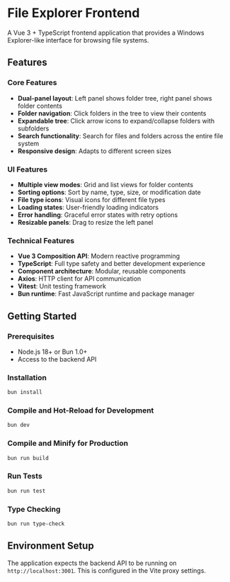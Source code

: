 # File Explorer Frontend

A Vue 3 + TypeScript frontend application that provides a Windows Explorer-like interface for browsing file systems.

## Features

### Core Features
- **Dual-panel layout**: Left panel shows folder tree, right panel shows folder contents
- **Folder navigation**: Click folders in the tree to view their contents
- **Expandable tree**: Click arrow icons to expand/collapse folders with subfolders
- **Search functionality**: Search for files and folders across the entire file system
- **Responsive design**: Adapts to different screen sizes

### UI Features
- **Multiple view modes**: Grid and list views for folder contents
- **Sorting options**: Sort by name, type, size, or modification date
- **File type icons**: Visual icons for different file types
- **Loading states**: User-friendly loading indicators
- **Error handling**: Graceful error states with retry options
- **Resizable panels**: Drag to resize the left panel

### Technical Features
- **Vue 3 Composition API**: Modern reactive programming
- **TypeScript**: Full type safety and better development experience
- **Component architecture**: Modular, reusable components
- **Axios**: HTTP client for API communication
- **Vitest**: Unit testing framework
- **Bun runtime**: Fast JavaScript runtime and package manager

## Getting Started

### Prerequisites
- Node.js 18+ or Bun 1.0+
- Access to the backend API

### Installation

```sh
bun install
```

### Compile and Hot-Reload for Development

```sh
bun dev
```

### Compile and Minify for Production

```sh
bun run build
```

### Run Tests

```sh
bun run test
```

### Type Checking

```sh
bun run type-check
```

## Environment Setup

The application expects the backend API to be running on `http://localhost:3001`. This is configured in the Vite proxy settings.
